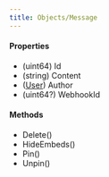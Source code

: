 ```yaml
---
title: Objects/Message
---
```


#### Properties
* (uint64) Id
* (string) Content
* ([User](./user.md)) Author
* (uint64?) WebhookId

#### Methods
* Delete()
* HideEmbeds()
* Pin()
* Unpin()
